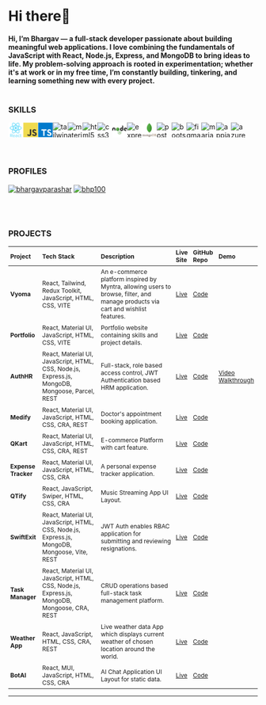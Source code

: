 <h1 align="left">Hi there👋</h1>
<h4 align="left">
  Hi, I’m Bhargav — a full-stack developer passionate about building meaningful web applications. I love combining the fundamentals of JavaScript with React, Node.js, Express, and MongoDB to bring ideas to life. My problem-solving approach is rooted in experimentation; whether it's at work or in my free time, I’m constantly building, tinkering, and learning something new with every project.
  </br></br>
<h3>SKILLS</h3>
</h4>

<p align="left">
  <a href="https://reactjs.org/" target="_blank" rel="noreferrer" style="text-decoration:none">
    <img
      align="left"
      src="https://raw.githubusercontent.com/devicons/devicon/master/icons/react/react-original-wordmark.svg"
      alt="react"
      width="30"
      height="30"
     />
  </a>

   <a href="https://developer.mozilla.org/en-US/docs/Web/JavaScript" target="_blank" rel="noreferrer"  style="text-decoration:none">
    <img
      align="left"
      src="https://raw.githubusercontent.com/devicons/devicon/master/icons/javascript/javascript-original.svg"
      alt="javascript"
      width="30"
      height="30"
    />
  </a>

  <a href="https://www.typescriptlang.org/" target="_blank" rel="noreferrer"  style="text-decoration:none">
    <img
      align="left"
      src="https://raw.githubusercontent.com/devicons/devicon/master/icons/typescript/typescript-original.svg"
      alt="typescript"
      width="30"
      height="30"
    />
  </a>

  <a href="https://tailwindcss.com/" target="_blank" rel="noreferrer" style="text-decoration:none"> 
  <img 
    align="left"
    src="https://www.vectorlogo.zone/logos/tailwindcss/tailwindcss-icon.svg" 
    alt="tailwind" 
    width="30"
    height="30"
    /> 
  </a> 

  <a href="https://mui.com/material-ui/" target="_blank" rel="noreferrer" style="text-decoration:none"> 
  <img 
    align="left"
    src="https://img.icons8.com/?size=100&id=gFw7X5Tbl3ss&format=png&color=000000" 
    alt="material UI" 
    width="30"
    height="30"
    /> 
  </a> 

   <a href="https://www.w3.org/html/" target="_blank" rel="noreferrer"  style="text-decoration:none">
    <img
      align="left"
      src="https://upload.wikimedia.org/wikipedia/commons/8/82/Devicon-html5-plain.svg"
      alt="html5"
      width="30"
      height="30"
    />
  </a>

  <a href="https://www.w3schools.com/css/" target="_blank" rel="noreferrer"  style="text-decoration:none">
    <img
      align="left"
      src="https://upload.wikimedia.org/wikipedia/commons/6/62/CSS3_logo.svg"
      alt="css3"
      width="30"
      height="30"
    />
  </a>

  <a href="https://nodejs.org" target="_blank" rel="noreferrer" style="text-decoration:none"> 
  <img 
    align="left"
    src="https://raw.githubusercontent.com/devicons/devicon/master/icons/nodejs/nodejs-original-wordmark.svg" 
    alt="nodejs" 
    width="30" 
    height="30"
  /> 
  </a>

 <a href="https://expressjs.com" target="_blank" rel="noreferrer" style="text-decoration:none"> 
  <img 
    align="left"
    src="https://w7.pngwing.com/pngs/925/447/png-transparent-express-js-node-js-javascript-mongodb-node-js-text-trademark-logo.png" 
    alt="express" 
    width="30"
    height="30"
    /> 
  </a> 

  <a href="https://www.mongodb.com/" target="_blank" rel="noreferrer" style="text-decoration:none"> 
  <img 
    align="left"
    src="https://raw.githubusercontent.com/devicons/devicon/master/icons/mongodb/mongodb-original-wordmark.svg" 
    alt="mongodb" 
    width="30" 
    height="30"
    />
   </a>

 <a href="https://postman.com" target="_blank" rel="noreferrer" style="text-decoration:none"> 
  <img 
    align="left"
    src="https://icon.icepanel.io/Technology/svg/Postman.svg" 
    alt="postman" 
    width="30" 
    height="30"
    />
   </a>
   
  <a href="https://getbootstrap.com" target="_blank" rel="noreferrer"  style="text-decoration:none">
    <img
      align="left"
      src="https://upload.wikimedia.org/wikipedia/commons/b/b2/Bootstrap_logo.svg"
      alt="bootstrap"
      width="30"
      height="30"
    />
  </a>

  <a href="https://www.figma.com/" target="_blank" rel="noreferrer"  style="text-decoration:none">
    <img
      align="left"
      src="https://upload.wikimedia.org/wikipedia/commons/3/33/Figma-logo.svg"
      alt="figma"
      width="30"
      height="30"
    />
  </a>

  <a href="https://mariadb.org/" target="_blank" rel="noreferrer"  style="text-decoration:none">
    <img
      align="left"
      src="https://www.vectorlogo.zone/logos/mariadb/mariadb-icon.svg"
      alt="mariadb"
      width="30"
      height="30"
    />
  </a>
  
  <a href="https://appian.com/" target="_blank" rel="noreferrer" style="text-decoration:none"> 
   <img 
     align="left"
     src="https://upload.wikimedia.org/wikipedia/en/9/93/Appian_Logo.svg" 
     alt="appian" 
     width="30" 
     height="30"
     /> 
    </a>
    
   
  <a href="https://azure.microsoft.com/en-in/" target="_blank" rel="noreferrer"  style="text-decoration:none">
    <img
      align="left"
      src="https://www.vectorlogo.zone/logos/microsoft_azure/microsoft_azure-icon.svg"
      alt="azure"
      width="30"
      height="30"
    />
  </a>
</br>

</p>
</br>
</br>
<h3>PROFILES</h3>
<p align="left">
  <a href="https://linkedin.com/in/bhargavparashar" target="_blank">
    <img
      align="center"
      src="https://raw.githubusercontent.com/rahuldkjain/github-profile-readme-generator/master/src/images/icons/Social/linked-in-alt.svg"
      alt="bhargavparashar"
      height="25"
      width="35"
  /></a>


  <a href="https://leetcode.com/u/bhp100/" target="_blank" >
    <img 
      align="center" 
      src="https://raw.githubusercontent.com/rahuldkjain/github-profile-readme-generator/master/src/images/icons/Social/leet-code.svg" 
      alt="bhp100" 
      height="25"
      width="35" 
    /></a>
    </p>
</br>
</br>

<h3>PROJECTS</h3>
<table style="font-size: 12px; border-collapse: collapse;">
  <thead>
    <tr>
      <th style="padding: 4px; text-align: left;">Project</th>
      <th style="padding: 4px; text-align: left;">Tech Stack</th>
      <th style="padding: 4px; text-align: left;">Description</th>
      <th style="padding: 4px; text-align: left;">Live Site</th>
      <th style="padding: 4px; text-align: left;">GitHub Repo</th>
      <th style="padding: 4px; text-align: left;">Demo</th>
    </tr>
  </thead>
  <tbody>
    <tr>
      <td style="padding: 4px;"><b>Vyoma</b></td>
      <td style="padding: 4px;">React, Tailwind, Redux Toolkit, JavaScript, HTML, CSS, VITE</td>
      <td style="padding: 4px;">An e-commerce platform inspired by Myntra, allowing users to browse, filter, and manage products via cart and wishlist features.</td>
      <td style="padding: 4px;"><a href="https://vyoma-six.vercel.app/" target="_blank">Live</a></td>
      <td style="padding: 4px;"><a href="https://github.com/bhargav-parashar/vyoma" target="_blank">Code</a></td>
      <td style="padding: 4px;"></td>
    </tr>
     <tr>
      <td style="padding: 4px;"><b>Portfolio</b></td>
      <td style="padding: 4px;">React, Material UI, JavaScript, HTML, CSS, VITE</td>
      <td style="padding: 4px;">Portfolio website containing skills and project details.</td>
      <td style="padding: 4px;"><a href="https://portfolio-five-flame-44.vercel.app/" target="_blank">Live</a></td>
      <td style="padding: 4px;"><a href="https://github.com/bhargav-parashar/portfolio" target="_blank">Code</a></td>
      <td style="padding: 4px;"></td>
    </tr>
    <tr>
      <td style="padding: 4px;"><b>AuthHR</b></td>
      <td style="padding: 4px;">React, Material UI, JavaScript, HTML, CSS, Node.js, Express.js, MongoDB, Mongoose, Parcel, REST</td>
      <td style="padding: 4px;">Full-stack, role based access control, JWT Authentication based HRM application.</td>
      <td style="padding: 4px;"><a href="https://auth-hr.vercel.app/" target="_blank">Live</a></td>
      <td style="padding: 4px;"><a href="https://github.com/bhargav-parashar/auth-HR" target="_blank">Code</a></td>
      <td style="padding: 4px;"><a href="https://www.youtube.com/watch?v=VHpn7cg2_lQ" target="_blank">Video Walkthrough</a></td>
    </tr>
    <tr>
      <td style="padding: 4px;"><b>Medify</b></td>
      <td style="padding: 4px;">React, Material UI, JavaScript, HTML, CSS, CRA, REST</td>
      <td style="padding: 4px;">Doctor's appointment booking application.</td>
      <td style="padding: 4px;"><a href="https://medify-bice-ten.vercel.app/" target="_blank">Live</a></td>
      <td style="padding: 4px;"><a href="https://github.com/bhargav-parashar/medify" target="_blank">Code</a></td>
      <td style="padding: 4px;"></td>
    </tr>
    <tr>
      <td style="padding: 4px;"><b>QKart</b></td>
      <td style="padding: 4px;">React, Material UI, JavaScript, HTML, CSS, CRA, REST</td>
      <td style="padding: 4px;">E-commerce Platform with cart feature.</td>
      <td style="padding: 4px;"><a href="https://qkart-frontend-fxws968e5-bhargav-parashars-projects.vercel.app/" target="_blank">Live</a></td>
      <td style="padding: 4px;"><a href="https://github.com/bhargav-parashar/bhargavparashar99-ME_QKART_FRONTEND_V2" target="_blank">Code</a></td>
      <td style="padding: 4px;"></td>
    </tr>
    <tr>
      <td style="padding: 4px;"><b>Expense Tracker</b></td>
      <td style="padding: 4px;">React, Material UI, JavaScript, HTML, CSS, CRA</td>
      <td style="padding: 4px;">A personal expense tracker application.</td>
      <td style="padding: 4px;"><a href="https://expense-tracker-rose-nine.vercel.app/" target="_blank">Live</a></td>
      <td style="padding: 4px;"><a href="https://github.com/bhargav-parashar/expense-tracker" target="_blank">Code</a></td>
      <td style="padding: 4px;"></td>
    </tr>
    <tr>
      <td style="padding: 4px;"><b>QTify</b></td>
      <td style="padding: 4px;">React, JavaScript, Swiper, HTML, CSS, CRA</td>
      <td style="padding: 4px;">Music Streaming App UI Layout.</td>
      <td style="padding: 4px;"><a href="https://qtify-seven-iota.vercel.app/" target="_blank">Live</a></td>
      <td style="padding: 4px;"><a href="https://github.com/bhargav-parashar/L-square-QTify" target="_blank">Code</a></td>
      <td style="padding: 4px;"></td>
    </tr>
    <tr>
      <td style="padding: 4px;"><b>SwiftExit</b></td>
      <td style="padding: 4px;">React, Material UI, JavaScript, HTML, CSS, Node.js, Express.js, MongoDB, Mongoose, Vite, REST</td>
      <td style="padding: 4px;">JWT Auth enables RBAC application for submitting and reviewing resignations.</td>
      <td style="padding: 4px;"><a href="https://swift-exit-frontend.vercel.app/" target="_blank">Live</a></td>
      <td style="padding: 4px;"><a href="https://github.com/bhargav-parashar/swift-exit-fullstack-app" target="_blank">Code</a></td>
      <td style="padding: 4px;"></td>
    </tr>
    <tr>
      <td style="padding: 4px;"><b>Task Manager</b></td>
      <td style="padding: 4px;">React, Material UI, JavaScript, HTML, CSS, Node.js, Express.js, MongoDB, Mongoose, CRA, REST</td>
      <td style="padding: 4px;">CRUD operations based full-stack task management platform.</td>
      <td style="padding: 4px;"><a href="https://task-manager-frontend-green.vercel.app/" target="_blank">Live</a></td>
      <td style="padding: 4px;"><a href="https://github.com/bhargav-parashar/task-manager-fullstack" target="_blank">Code</a></td>
      <td style="padding: 4px;"></td>
    </tr>
    <tr>
      <td style="padding: 4px;"><b>Weather App</b></td>
      <td style="padding: 4px;">React, JavaScript, HTML, CSS, CRA, REST</td>
      <td style="padding: 4px;">Live weather data App which displays current weather of chosen location around the world.</td>
      <td style="padding: 4px;"><a href="https://weather-app-eight-swart-30.vercel.app/" target="_blank">Live</a></td>
      <td style="padding: 4px;"><a href="https://github.com/bhargav-parashar/weather-app" target="_blank">Code</a></td>
      <td style="padding: 4px;"></td>
    </tr>
    <tr>
      <td style="padding: 4px;"><b>BotAI</b></td>
      <td style="padding: 4px;">React, MUI, JavaScript, HTML, CSS, CRA</td>
      <td style="padding: 4px;">AI Chat Application UI Layout for static data.</td>
      <td style="padding: 4px;"><a href="https://bot-ai-lime.vercel.app/" target="_blank">Live</a></td>
      <td style="padding: 4px;"><a href="https://github.com/bhargav-parashar/bot-ai" target="_blank">Code</a></td>
      <td style="padding: 4px;"></td>
    </tr>
  </tbody>
</table>
<hr >








